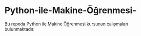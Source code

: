 # Python-ile-Makine-Öğrenmesi-
Bu repoda Python ile Makine Öğrenmesi kursunun çalışmaları bulunmaktadır.
